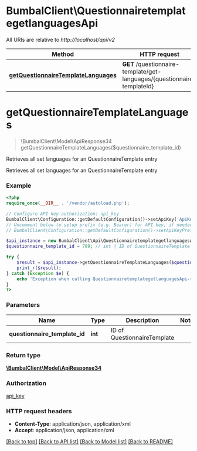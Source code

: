 # BumbalClient\QuestionnairetemplategetlanguagesApi

All URIs are relative to *http://localhost/api/v2*

Method | HTTP request | Description
------------- | ------------- | -------------
[**getQuestionnaireTemplateLanguages**](QuestionnairetemplategetlanguagesApi.md#getQuestionnaireTemplateLanguages) | **GET** /questionnaire-template/get-languages/{questionnaire-templateId} | Retrieves all set languages for an QuestionnaireTemplate entry


# **getQuestionnaireTemplateLanguages**
> \BumbalClient\Model\ApiResponse34 getQuestionnaireTemplateLanguages($questionnaire_template_id)

Retrieves all set languages for an QuestionnaireTemplate entry

Retrieves all set languages for an QuestionnaireTemplate entry

### Example
```php
<?php
require_once(__DIR__ . '/vendor/autoload.php');

// Configure API key authorization: api_key
BumbalClient\Configuration::getDefaultConfiguration()->setApiKey('ApiKey', 'YOUR_API_KEY');
// Uncomment below to setup prefix (e.g. Bearer) for API key, if needed
// BumbalClient\Configuration::getDefaultConfiguration()->setApiKeyPrefix('ApiKey', 'Bearer');

$api_instance = new BumbalClient\Api\QuestionnairetemplategetlanguagesApi();
$questionnaire_template_id = 789; // int | ID of QuestionnaireTemplate

try {
    $result = $api_instance->getQuestionnaireTemplateLanguages($questionnaire_template_id);
    print_r($result);
} catch (Exception $e) {
    echo 'Exception when calling QuestionnairetemplategetlanguagesApi->getQuestionnaireTemplateLanguages: ', $e->getMessage(), PHP_EOL;
}
?>
```

### Parameters

Name | Type | Description  | Notes
------------- | ------------- | ------------- | -------------
 **questionnaire_template_id** | **int**| ID of QuestionnaireTemplate |

### Return type

[**\BumbalClient\Model\ApiResponse34**](../Model/ApiResponse34.md)

### Authorization

[api_key](../../README.md#api_key)

### HTTP request headers

 - **Content-Type**: application/json, application/xml
 - **Accept**: application/json, application/xml

[[Back to top]](#) [[Back to API list]](../../README.md#documentation-for-api-endpoints) [[Back to Model list]](../../README.md#documentation-for-models) [[Back to README]](../../README.md)

